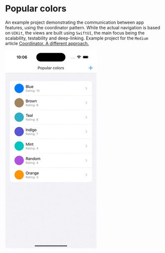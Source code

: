 
# Popular colors

An example project demonstrating the communication between app features, using the coordinator pattern. While the actual navigation is based on `UIKit`, the views are built using `SwiftUI`, the main focus being the scalability, testability and deep-linking. Example project for the `Medium` article [Coordinator. A different approach.](https://medium.com/@tonezone6/coordinator-a-different-approach-801ebdf26146) 

![Screenshot](simulator.gif)
